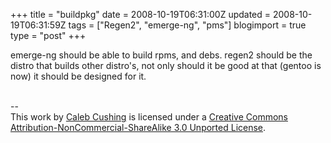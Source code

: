 +++
title = "buildpkg"
date = 2008-10-19T06:31:00Z
updated = 2008-10-19T06:31:59Z
tags = ["Regen2", "emerge-ng", "pms"]
blogimport = true 
type = "post"
+++

emerge-ng should be able to build rpms, and debs. regen2 should be the distro that builds other distro's, not only should it be good at that (gentoo is now) it should be designed for it.<div class="blogger-post-footer"><br />--<br />
This <span xmlns:dc="http://purl.org/dc/elements/1.1/" href="http://purl.org/dc/dcmitype/Text" rel="dc:type">work</span> by <a xmlns:cc="http://creativecommons.org/ns#" href="http://www.xenoterracide.com" property="cc:attributionName" rel="cc:attributionURL">Caleb Cushing</a> is licensed under a <a rel="license" href="http://creativecommons.org/licenses/by-nc-sa/3.0/">Creative Commons Attribution-NonCommercial-ShareAlike 3.0 Unported License</a>.</div>
